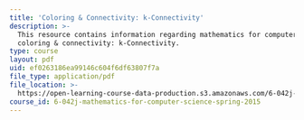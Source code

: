```yaml
---
title: 'Coloring & Connectivity: k-Connectivity'
description: >-
  This resource contains information regarding mathematics for computer science,
  coloring & connectivity: k-Connectivity.
type: course
layout: pdf
uid: ef0263186ea99146c604f6df63807f7a
file_type: application/pdf
file_location: >-
  https://open-learning-course-data-production.s3.amazonaws.com/6-042j-mathematics-for-computer-science-spring-2015/ef0263186ea99146c604f6df63807f7a_MIT6_042JS15_k-connectivity.pdf
course_id: 6-042j-mathematics-for-computer-science-spring-2015
---
```


